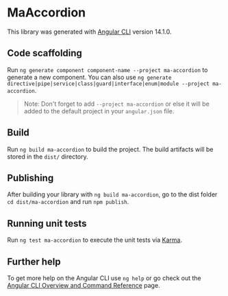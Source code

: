 # MaAccordion

This library was generated with [Angular CLI](https://github.com/angular/angular-cli) version 14.1.0.

## Code scaffolding

Run `ng generate component component-name --project ma-accordion` to generate a new component. You can also use `ng generate directive|pipe|service|class|guard|interface|enum|module --project ma-accordion`.
> Note: Don't forget to add `--project ma-accordion` or else it will be added to the default project in your `angular.json` file. 

## Build

Run `ng build ma-accordion` to build the project. The build artifacts will be stored in the `dist/` directory.

## Publishing

After building your library with `ng build ma-accordion`, go to the dist folder `cd dist/ma-accordion` and run `npm publish`.

## Running unit tests

Run `ng test ma-accordion` to execute the unit tests via [Karma](https://karma-runner.github.io).

## Further help

To get more help on the Angular CLI use `ng help` or go check out the [Angular CLI Overview and Command Reference](https://angular.io/cli) page.
